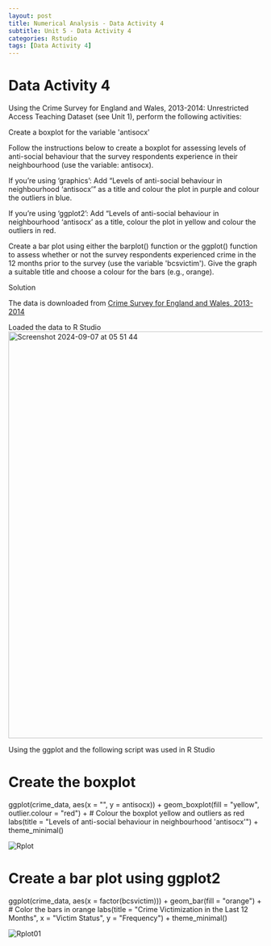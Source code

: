 ```yaml
---
layout: post
title: Numerical Analysis - Data Activity 4
subtitle: Unit 5 - Data Activity 4
categories: Rstudio
tags: [Data Activity 4]
---
```

# Data Activity 4

Using the Crime Survey for England and Wales, 2013-2014: Unrestricted Access Teaching Dataset (see Unit 1), perform the following activities:

Create a boxplot for the variable 'antisocx'

Follow the instructions below to create a boxplot for assessing levels of anti-social behaviour that the survey respondents experience in their neighbourhood (use the variable: antisocx).

If you’re using ‘graphics’: Add “Levels of anti-social behaviour in neighbourhood ‘antisocx’” as a title and colour the plot in purple and colour the outliers in blue.

If you’re using ‘ggplot2’: Add “Levels of anti-social behaviour in neighbourhood ‘antisocx’ as a title, colour the plot in yellow and colour the outliers in red.

Create a bar plot using either the barplot() function or the ggplot() function to assess whether or not the survey respondents experienced crime in the 12 months prior to the survey (use the variable 'bcsvictim'). Give the graph a suitable title and choose a colour for the bars (e.g., orange).

Solution

The data is downloaded from [ Crime Survey for England and Wales, 2013-2014](https://beta.ukdataservice.ac.uk/datacatalogue/studies/study?id=8011#!/access-data)

Loaded the data to R Studio 
<img width="807" alt="Screenshot 2024-09-07 at 05 51 44" src="https://github.com/user-attachments/assets/36976f91-afe1-4740-971b-a41282a2d80d">

Using the ggplot and the following script was used in R Studio

# Create the boxplot
ggplot(crime_data, aes(x = "", y = antisocx)) + 
  geom_boxplot(fill = "yellow", outlier.colour = "red") +  # Colour the boxplot yellow and outliers as red
  labs(title = "Levels of anti-social behaviour in neighbourhood 'antisocx'") +
  theme_minimal()

  ![Rplot](https://github.com/user-attachments/assets/52a1b634-0d8b-4ac7-8896-e52919680f92)

# Create a bar plot using ggplot2
ggplot(crime_data, aes(x = factor(bcsvictim))) + 
  geom_bar(fill = "orange") +  # Color the bars in orange
  labs(title = "Crime Victimization in the Last 12 Months", 
       x = "Victim Status", y = "Frequency") +
  theme_minimal()

  ![Rplot01](https://github.com/user-attachments/assets/6ecbdf2e-66aa-4d37-bac9-9788c9894f26)



